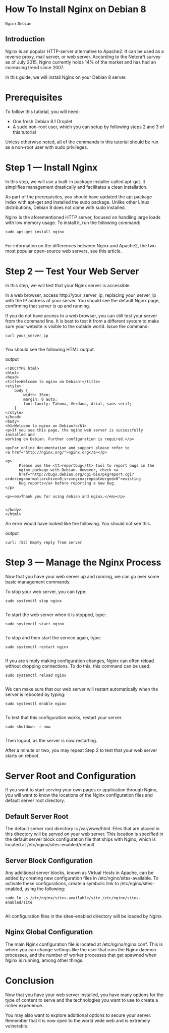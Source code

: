 # How To Install Nginx on Debian 8

```Nginx``` ```Debian```

## Introduction


Nginx is an popular HTTP-server alternative to Apache2. It can be used as a reverse proxy, mail server, or web server. According to the Netcraft survey as of July 2015, Nginx currently holds 14% of the market and has had an increasing trend since 2007.


In this guide, we will install Nginx on your Debian 8 server.


# Prerequisites


To follow this tutorial, you will need:


- One fresh Debian 8.1 Droplet
- A sudo non-root user, which you can setup by following steps 2 and 3 of this tutorial

Unless otherwise noted, all of the commands in this tutorial should be run as a non-root user with sudo privileges.


# Step 1 — Install Nginx


In this step, we will use a built-in package installer called apt-get. It simplifies management drastically and facilitates a clean installation.


As part of the prerequisites, you should have updated the apt package index with apt-get and installed the sudo package. Unlike other Linux distributions, Debian 8 does not come with sudo installed.


Nginx is the aforementioned HTTP server, focused on handling large loads with low memory usage. To install it, run the following command:


```
sudo apt-get install nginx


```


For information on the differences between Nginx and Apache2, the two most popular open-source web servers, see this article.


# Step 2 — Test Your Web Server


In this step, we will test that your Nginx server is accessible.


In a web browser, access http://your_server_ip, replacing your_server_ip with the IP address of your server. You should see the default Nginx page, confirming that server is up and running.





If you do not have access to a web browser, you can still test your server from the command line. It is best to test it from a different system to make sure your website is visible to the outside world. Issue the command:


```
curl your_server_ip


```


You should see the following HTML output.


output
```
<!DOCTYPE html>
<html>
<head>
<title>Welcome to nginx on Debian!</title>
<style>
    body {
        width: 35em;
        margin: 0 auto;
        font-family: Tahoma, Verdana, Arial, sans-serif;
    }
</style>
</head>
<body>
<h1>Welcome to nginx on Debian!</h1>
<p>If you see this page, the nginx web server is successfully installed and
working on Debian. Further configuration is required.</p>

<p>For online documentation and support please refer to
<a href="http://nginx.org/">nginx.org</a></p>

<p>
      Please use the <tt>reportbug</tt> tool to report bugs in the
      nginx package with Debian. However, check <a
      href="http://bugs.debian.org/cgi-bin/pkgreport.cgi?ordering=normal;archive=0;src=nginx;repeatmerged=0">existing
      bug reports</a> before reporting a new bug.
</p>

<p><em>Thank you for using debian and nginx.</em></p>


</body>
</html>

```


An error would have looked like the following. You should not see this.


output
```
curl: (52) Empty reply from server

```


# Step 3 — Manage the Nginx Process


Now that you have your web server up and running, we can go over some basic management commands.


To stop your web server, you can type:


```
sudo systemctl stop nginx


```


To start the web server when it is stopped, type:


```
sudo systemctl start nginx


```


To stop and then start the service again, type:


```
sudo systemctl restart nginx


```


If you are simply making configuration changes, Nginx can often reload without dropping connections.  To do this, this command can be used:


```
sudo systemctl reload nginx


```


We can make sure that our web server will restart automatically when the server is rebooted by typing:


```
sudo systemctl enable nginx


```


To test that this configuration works, restart your server.


```
sudo shutdown -r now


```


Then logout, as the server is now restarting.


After a minute or two, you may repeat Step 2 to test that your web server starts on reboot.


# Server Root and Configuration


If you want to start serving your own pages or application through Nginx, you will want to know the locations of the Nginx configuration files and default server root directory.


## Default Server Root


The default server root directory is /var/www/html. Files that are placed in this directory will be served on your web server. This location is specified in the default server block configuration file that ships with Nginx, which is located at /etc/nginx/sites-enabled/default.


## Server Block Configuration


Any additional server blocks, known as Virtual Hosts in Apache, can be added by creating new configuration files in /etc/nginx/sites-available. To activate these configurations, create a symbolic link to /etc/nginx/sites-enabled, using the following:


```
sudo ln -s /etc/nginx/sites-available/site /etc/nginx/sites-enabled/site


```


All configuration files in the sites-enabled directory will be loaded by Nginx.


## Nginx Global Configuration


The main Nginx configuration file is located at /etc/nginx/nginx.conf. This is where you can change settings like the user that runs the Nginx daemon processes, and the number of worker processes that get spawned when Nginx is running, among other things.


# Conclusion


Now that you have your web server installed, you have many options for the type of content to serve and the technologies you want to use to create a richer experience.


You may also want to explore additional options to secure your server. Remember that it is now open to the world wide web and is extremely vulnerable.


